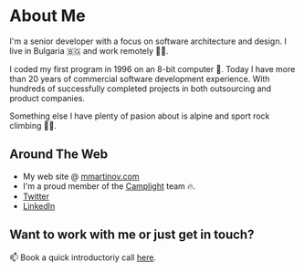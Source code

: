 # About Me

I'm a senior developer with a focus on software architecture and design. I live in Bulgaria 🇧🇬 and work remotely 👨‍💻.

I coded my first program in 1996 on an 8-bit computer 👾. Today I have more than 20 years of commercial software development experience. With hundreds of successfully completed projects in both outsourcing and product companies.

Something else I have plenty of pasion about is alpine and sport rock climbing 🧗‍♂️.

## Around The Web

- My web site @ [mmartinov.com](https://mmartinov.com)
- I'm a proud member of the [Camplight](https://camplight.net) team 🔥.
- [Twitter](https://twitter.com/jamesmh_dev)
- [LinkedIn](https://www.linkedin.com/in/martinov/)

## Want to work with me or just get in touch?

📫 Book a quick introductoriy call [here](https://cal.com/mmartinov/45-min-meeting).
